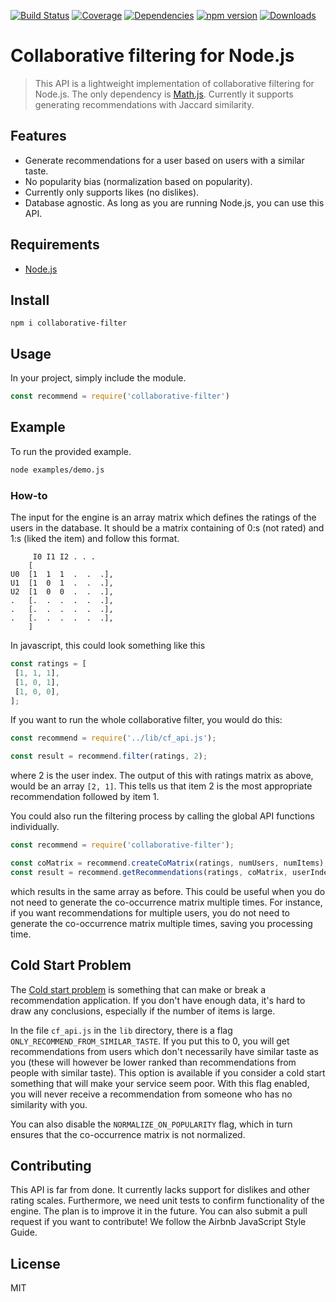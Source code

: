 [![Build Status](https://travis-ci.com/TSonono/collaborative-filtering.svg?branch=master)](https://travis-ci.com/TSonono/collaborative-filtering)
[![Coverage](https://codecov.io/gh/TSonono/collaborative-filtering/branch/master/graph/badge.svg)](https://codecov.io/gh/TSonono/collaborative-filtering)
[![Dependencies](https://david-dm.org/TSonono/collaborative-filtering.svg)](https://david-dm.org/TSonono/collaborative-filtering)
[![npm version](https://badge.fury.io/js/collaborative-filter.svg)](https://www.npmjs.com/package/collaborative-filter)
[![Downloads](https://img.shields.io/npm/dt/collaborative-filter)](https://npm-stat.com/charts.html?package=collaborative-filter&from=2019-08-01)

# Collaborative filtering for Node.js

> This API is a lightweight implementation of collaborative filtering for Node.js. The only dependency is [Math.js](https://www.npmjs.com/package/mathjs). Currently it supports generating recommendations with Jaccard similarity.

## Features

- Generate recommendations for a user based on users with a similar taste.
- No popularity bias (normalization based on popularity).
- Currently only supports likes (no dislikes).
- Database agnostic. As long as you are running Node.js, you can use this API.

## Requirements

- [Node.js](https://nodejs.org/en/)

## Install

```
npm i collaborative-filter
```

## Usage

In your project, simply include the module.

```javascript
const recommend = require('collaborative-filter')
```


## Example
To run the provided example.

```bash
node examples/demo.js
```

### How-to
The input for the engine is an array matrix which defines the ratings of the users in the database. It should be a matrix containing of 0:s (not rated) and 1:s (liked the item) and follow this format.

```
     I0 I1 I2 . . .
    [
U0  [1  1  1  .  .  .],
U1  [1  0  1  .  .  .],
U2  [1  0  0  .  .  .],
.   [.  .  .  .  .  .],
.   [.  .  .  .  .  .],
.   [.  .  .  .  .  .],
    ]
 ```
 In javascript, this could look something like this
 ```javascript
 const ratings = [
  [1, 1, 1],
  [1, 0, 1],
  [1, 0, 0],
];
 ```
 If you want to run the whole collaborative filter, you would do this:
 ```javascript
 const recommend = require('../lib/cf_api.js');

 const result = recommend.filter(ratings, 2);
 ```
where 2 is the user index. The output of this with ratings matrix as above, would be an array `[2, 1]`. This tells us that item 2 is the most appropriate recommendation followed by item 1.

You could also run the filtering process by calling the global API functions individually.

```javascript
const recommend = require('collaborative-filter');

const coMatrix = recommend.createCoMatrix(ratings, numUsers, numItems);
const result = recommend.getRecommendations(ratings, coMatrix, userIndex);
```
which results in the same array as before. This could be useful when you do not need to generate the co-occurrence matrix multiple times. For instance, if you want recommendations for multiple users, you do not need to generate the co-occurrence matrix multiple times, saving you processing time.

## Cold Start Problem

The [Cold start problem](https://en.wikipedia.org/wiki/Cold_start_(computing)) is something that can make or break a recommendation application. If you don't have enough data, it's hard to draw any conclusions, especially if the number of items is large.

In the file `cf_api.js` in the `lib` directory, there is a flag `ONLY_RECOMMEND_FROM_SIMILAR_TASTE`. If you put this to 0, you will get recommendations from users which don't necessarily have similar taste as you (these will however be lower ranked than recommendations from people with similar taste). This option is available if you consider a cold start something that will make your service seem poor. With this flag enabled, you will never receive a recommendation from someone who has no similarity with you.

You can also disable the `NORMALIZE_ON_POPULARITY` flag, which in turn ensures that the co-occurrence matrix is not normalized.

## Contributing

This API is far from done. It currently lacks support for dislikes and other rating scales. Furthermore, we need unit tests to confirm functionality of the engine. The plan is to improve it in the future. You can also submit a pull request if you want to contribute! We follow the Airbnb JavaScript Style Guide.

## License

MIT
